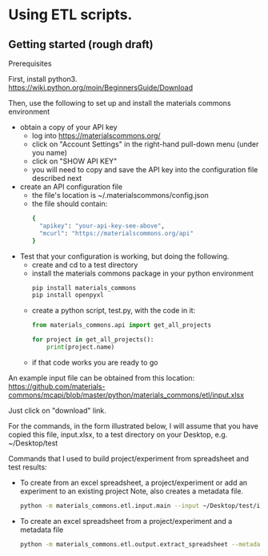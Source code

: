 Using ETL scripts.
==================

Getting started (rough draft)
-----------------------------

Prerequisites

First, install python3. https://wiki.python.org/moin/BeginnersGuide/Download

Then, use the following to set up and install the materials commons environment
* obtain a copy of your API key
    * log into https://materialscommons.org/
    * click on "Account Settings" in the right-hand pull-down menu (under you name)
    * click on "SHOW API KEY"
    * you will need to copy and save the API key into the configuration file described next
* create an API configuration file
    * the file's location is ~/.materialscommons/config.json
    * the file should contain:
        ```bash
        {
          "apikey": "your-api-key-see-above",
          "mcurl": "https://materialscommons.org/api"
        }
        ``` 
* Test that your configuration is working, but doing the following.
    * create and cd to a test directory
    * install the materials commons package in your python environment
        ```bash
        pip install materials_commons
        pip install openpyxl
        ```
    * create a python script, test.py, with the code in it:
        ```python
        from materials_commons.api import get_all_projects

        for project in get_all_projects():
            print(project.name)

        ```
    * if that code works you are ready to go
    
An example input file can be obtained from this location:
https://github.com/materials-commons/mcapi/blob/master/python/materials_commons/etl/input.xlsx

Just click on "download" link. 

For the commands, in the form illustrated below, I will assume that you have copied
this file, input.xlsx, to a test directory on your Desktop, e.g. ~/Desktop/test

Commands that I used to build project/experiment from spreadsheet and test results:

* To create from an excel spreadsheet, a project/experiment or add an experiment to an existing project
    Note, also creates a metadata file.
    ```bash
    python -m materials_commons.etl.input.main --input ~/Desktop/test/input.xlsx --metadata ~/Desktop/test/metadata.json
    ```

* To create an excel spreadsheet from a project/experiment and a metadata file 
    ```bash
    python -m materials_commons.etl.output.extract_spreadsheet --metadata ~/Desktop/test/metadata.json --file ~/Desktop/test/output.xlsx 
    ```
